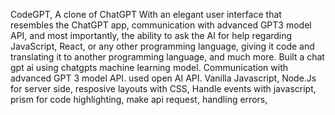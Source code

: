 CodeGPT, A clone of ChatGPT
With an elegant user interface that resembles the ChatGPT app, communication with advanced GPT3 model API, and most importantly, the ability to ask the AI for help regarding JavaScript, React, or any other programming language, giving it code and translating it to another programming language, and much more. Built a chat gpt ai using chatgpts machine learning model. Communication with advanced GPT 3 model API. used open AI API. Vanilla Javascript, Node.Js for server side, resposive layouts with CSS, Handle events with javascript, prism for code highlighting, make api request, handling errors, 
